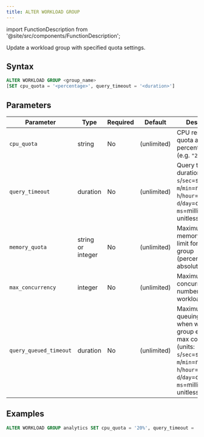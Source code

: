 ```yaml
---
title: ALTER WORKLOAD GROUP
---
```

import FunctionDescription from '@site/src/components/FunctionDescription';

<FunctionDescription description="Introduced or updated: v1.2.743"/>

Update a workload group with specified quota settings.

## Syntax

```sql
ALTER WORKLOAD GROUP <group_name>
[SET cpu_quota = '<percentage>', query_timeout = '<duration>']
```

## Parameters

| Parameter              | Type     | Required | Default      | Description                                                                 |
|------------------------|----------|----------|--------------|-----------------------------------------------------------------------------|
| `cpu_quota`            | string   | No       | (unlimited)  | CPU resource quota as percentage string (e.g. `"20%"`)                      |
| `query_timeout`        | duration | No       | (unlimited)  | Query timeout duration (units: `s`/`sec`=seconds, `m`/`min`=minutes, `h`/`hour`=hours, `d`/`day`=days, `ms`=milliseconds, unitless=seconds) |
| `memory_quota`         | string or integer   | No       | (unlimited)  | Maximum memory usage limit for workload group (percentage or absolute value) |
| `max_concurrency`      | integer  | No       | (unlimited)  | Maximum concurrency number for workload group                               |
| `query_queued_timeout` | duration | No       | (unlimited)  | Maximum queuing wait time when workload group exceeds max concurrency (units: `s`/`sec`=seconds, `m`/`min`=minutes, `h`/`hour`=hours, `d`/`day`=days, `ms`=milliseconds, unitless=seconds)      |

## Examples

```sql
ALTER WORKLOAD GROUP analytics SET cpu_quota = '20%', query_timeout = '10m';
```

